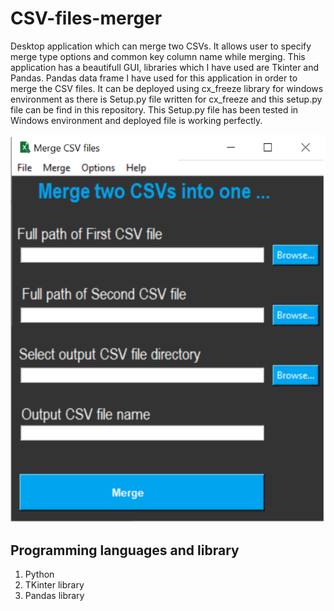 # CSV-files-merger
Desktop application which can merge two CSVs. It allows user to specify merge type options and common key column name while merging. This application has a beautifull GUI, libraries which I have used are Tkinter and Pandas. Pandas data frame I have used for this application in order to merge the CSV files. It can be deployed using cx_freeze library for windows environment as there is Setup.py file written for cx_freeze and this setup.py file can be find in this repository. This Setup.py file has been tested in Windows environment and deployed file is working perfectly.

![Main Window](MainWin.PNG "Main Window")

## Programming languages and library
1. Python
2. TKinter library
3. Pandas library
